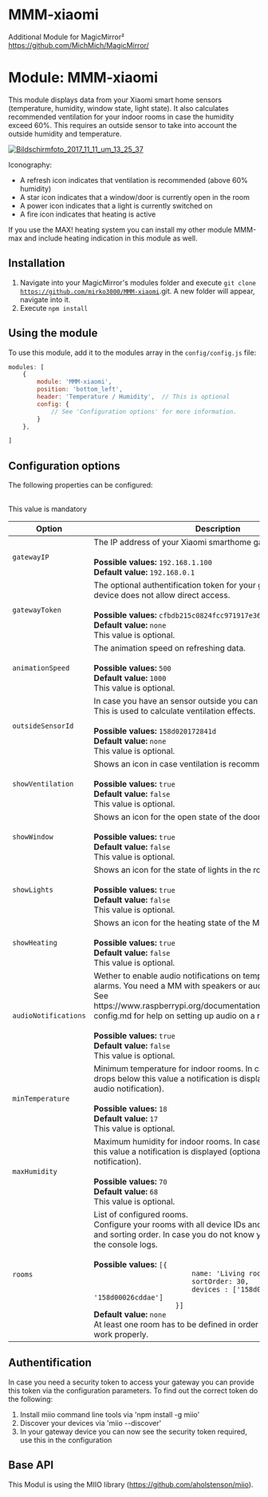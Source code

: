 # MMM-xiaomi
Additional Module for MagicMirror²  https://github.com/MichMich/MagicMirror/

# Module: MMM-xiaomi
This module displays data from your Xiaomi smart home sensors (temperature, humidity, window state, light state). It also calculates recommended ventilation for your indoor rooms in case the humidity exceed 60%. This requires an outside sensor to take into account the outside humidity and temperature.

<a href="https://imgbb.com/"><img src="https://image.ibb.co/emVXHb/Bildschirmfoto_2017_11_11_um_13_25_37.png" alt="Bildschirmfoto_2017_11_11_um_13_25_37" border="0"></a>

Iconography:
- A refresh icon indicates that ventilation is recommended (above 60% humidity)
- A star icon indicates that a window/door is currently open in the room
- A power icon indicates that a light is currently switched on
- A fire icon indicates that heating is active

If you use the MAX! heating system you can install my other module MMM-max and include heating indication in this module as well.

## Installation

1. Navigate into your MagicMirror's modules folder and execute <code>git clone https://github.com/mirko3000/MMM-xiaomi</code>.git. A new folder will appear, navigate into it.
2. Execute <code>npm install</code>

## Using the module

To use this module, add it to the modules array in the `config/config.js` file:
````javascript
modules: [
    {
		module: 'MMM-xiaomi',
		position: 'bottom_left',
		header: 'Temperature / Humidity',  // This is optional
		config: {
			// See 'Configuration options' for more information.
		}
	},

]
````

## Configuration options

The following properties can be configured:


<table width="100%">
	<!-- why, markdown... -->
	<thead>
		<tr>
			<th>Option</th>
			<th width="100%">Description</th>
		</tr>
	<thead>
	<tbody>
		<tr>
			<td><code>gatewayIP</code></td>
			<td>The IP address of your Xiaomi smarthome gateway.<br>
				<br><b>Possible values:</b> <code>192.168.1.100</code>
				<br><b>Default value:</b> <code>192.168.0.1</code>
			</td>
			<br>This value is <bold>mandatory</bold>
		</tr>
		<tr>
			<td><code>gatewayToken</code></td>
			<td>The optional authentification token for your gateway in case your device does not allow direct access.<br>
				<br><b>Possible values:</b> <code>cfbdb215c0824fcc971917e36822fcbe</code>
				<br><b>Default value:</b> <code>none</code>
				<br>This value is optional.
			</td>
		</tr>
		<tr>
			<td><code>animationSpeed</code></td>
			<td>The animation speed on refreshing data.<br>
				<br><b>Possible values:</b> <code>500</code>
				<br><b>Default value:</b> <code>1000</code>
				<br>This value is optional.
			</td>
		</tr>
		<tr>
			<td><code>outsideSensorId</code></td>
			<td>In case you have an sensor outside you can provide the ID here. This is used to calculate ventilation effects.<br>
				<br><b>Possible values:</b> <code>158d020172841d</code>
				<br><b>Default value:</b> <code>none</code>
				<br>This value is optional.
			</td>
		</tr>
		<tr>
			<td><code>showVentilation</code></td>
			<td>Shows an icon in case ventilation is recommended<br>
				<br><b>Possible values:</b> <code>true</code>
				<br><b>Default value:</b> <code>false</code>
				<br>This value is optional.
			</td>
		</tr>
		<tr>
			<td><code>showWindow</code></td>
			<td>Shows an icon for the open state of the door/window sensors.<br>
				<br><b>Possible values:</b> <code>true</code>
				<br><b>Default value:</b> <code>false</code>
				<br>This value is optional.
			</td>
		</tr>
		<tr>
			<td><code>showLights</code></td>
			<td>Shows an icon for the state of lights in the room.<br>
				<br><b>Possible values:</b> <code>true</code>
				<br><b>Default value:</b> <code>false</code>
				<br>This value is optional.
			</td>
		</tr>
		<tr>
			<td><code>showHeating</code></td>
			<td>Shows an icon for the heating state of the MAX! system.<br>
				<br><b>Possible values:</b> <code>true</code>
				<br><b>Default value:</b> <code>false</code>
				<br>This value is optional.
			</td>
		</tr>
		<tr>
			<td><code>audioNotifications</code></td>
			<td>Wether to enable audio notifications on temperature and humidity alarms. You need a MM with speakers or audio device connected. See https://www.raspberrypi.org/documentation/configuration/audio-config.md for help on setting up audio on a raspberry.<br>
				<br><b>Possible values:</b> <code>true</code>
				<br><b>Default value:</b> <code>false</code>
				<br>This value is optional.
			</td>
		</tr>
		<tr>
			<td><code>minTemperature</code></td>
			<td>Minimum temperature for indoor rooms. In case temperature drops below this value a notification is displayed (optionally also audio notification).<br>
				<br><b>Possible values:</b> <code>18</code>
				<br><b>Default value:</b> <code>17</code>
				<br>This value is optional.
			</td>
		</tr>
		<tr>
			<td><code>maxHumidity</code></td>
			<td>Maximum humidity for indoor rooms. In case humidity exceeds this value a notification is displayed (optionally also audio notification).<br>
				<br><b>Possible values:</b> <code>70</code>
				<br><b>Default value:</b> <code>68</code>
				<br>This value is optional.
			</td>
		</tr>
		<tr>
			<td><code>rooms</code></td>
			<td>List of configured rooms.<br>Configure your rooms with all device IDs and a localized name and sorting order. In case you do not know your device IDs check the console logs.<br>
				<br><b>Possible values:</b> <code>[{
		            	name: 'Living room',
		            	sortOrder: 30,
		            	devices : ['158d000171240d', '158d00026cddae']
	            	}]</code>
				<br><b>Default value:</b> <code>none</code>
				<br>At least one room has to be defined in order for this module to work properly.
			</td>
		</tr>
	</tbody>
</table>

## Authentification

In case you need a security token to access your gateway you can provide this token via the configuration parameters. To find out the correct token do the following:
1. Install miio command line tools via 'npm install -g miio'
2. Discover your devices via 'miio --discover'
3. In your gateway device you can now see the security token required, use this in the configuration


## Base API

This Modul is using the MIIO library (https://github.com/aholstenson/miio).
